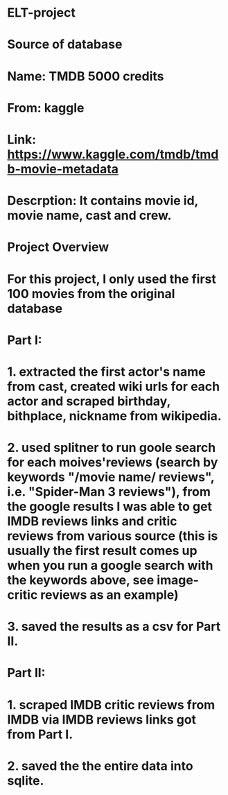 # ELT-project

# Source of database

# Name: TMDB 5000 credits 
# From: kaggle
# Link: https://www.kaggle.com/tmdb/tmdb-movie-metadata
# Descrption: It contains movie id, movie name, cast and crew.

# Project Overview

# For this project, I only used the first 100 movies from the original database

# Part I:
# 1. extracted the first actor's name from cast, created wiki urls for each actor and scraped birthday, bithplace, nickname from wikipedia.
# 2. used splitner to run goole search for each moives'reviews (search by keywords "/movie name/ reviews", i.e. "Spider-Man 3 reviews"), from the google results I was able to get IMDB reviews links and critic reviews from various source (this is usually the first result comes up when you run a google search with the keywords above, see image-critic reviews as an example)
# 3. saved the results as a csv for Part II.

# Part II:
# 1. scraped IMDB critic reviews from IMDB via IMDB reviews links got from Part I.
# 2. saved the the entire data into sqlite.




